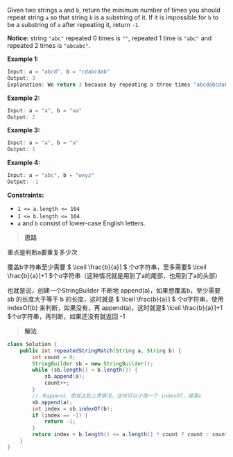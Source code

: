 Given two strings `a` and `b`, return the minimum number of times you should repeat string `a` so that string `b` is a substring of it. If it is impossible for `b` to be a substring of `a` after repeating it, return `-1`.

**Notice:** string `"abc"` repeated 0 times is `""`, repeated 1 time is `"abc"` and repeated 2 times is `"abcabc"`.

 

**Example 1:**

```java
Input: a = "abcd", b = "cdabcdab"
Output: 3
Explanation: We return 3 because by repeating a three times "abcdabcdabcd", b is a substring of it.
```

**Example 2:**

```java
Input: a = "a", b = "aa"
Output: 2
```

**Example 3:**

```java
Input: a = "a", b = "a"
Output: 1
```

**Example 4:**

```java
Input: a = "abc", b = "wxyz"
Output: -1
```

 

**Constraints:**

- `1 <= a.length <= 104`
- `1 <= b.length <= 104`
- `a` and `b` consist of lower-case English letters.

> **思路**

重点是判断a要重复多少次

覆盖b字符串至少需要 $ \lceil \frac{b}{a}⌉ $ 个*a*字符串，至多需要$ \lceil \frac{b}{a}⌉+1 $个*a*字符串（这种情况就是用到了a的尾部，也用到了a的头部）

也就是说，创建一个StringBuilder 不断地 append(a)，如果想覆盖b，至少需要 sb 的长度大于等于 b 的长度，这时就是 $ \lceil \frac{b}{a}⌉ $ 个*a*字符串，使用 indexOf(b) 来判断，如果没有，再 append(a)，这时就是$ \lceil \frac{b}{a}⌉+1 $个*a*字符串，再判断，如果还没有就返回 -1

> **解法**

```java
class Solution {
    public int repeatedStringMatch(String a, String b) {
        int count = 0;
        StringBuilder sb = new StringBuilder();
        while (sb.length() < b.length()) {
            sb.append(a);
            count++;
        }
        // 先append，使其达到上界情况，这样可以少用一个 indexOf，提高x
        sb.append(a);
        int index = sb.indexOf(b);
        if (index == -1) {
            return -1;
        }
        return index + b.length() <= a.length() * count ? count : count + 1;
    }
}
```


